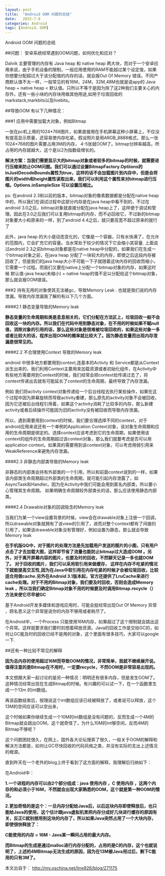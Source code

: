 ```yaml
---
layout: post
title:  "Android OOM 问题的总结"
date:   2015-7-8
categories: Android
tags: [Android，OOM]
---
```


Android OOM 问题的总结

<!-- more -->

##问题： 安卓系统经常遇到OOM问题，如何优化和应对？


Dalvik 主要管理的内存有 Java heap 和 native heap 两大块，而对于一个安卓应用来说，由于手机设备的限制，一般应用使用的RAM不能超过某个设定值，如果你想要分配超过大于该分配值的内存的话，就会报Out Of Memory 错误。不同产商默认值不太一样，一般常见的有16M，24M，32M,48M也就是说app的 Java heap + native heap < 默认值。只所以不等于是因为除了这2种我们主要关心的内存外，还有一些小块的内存块用做其他用途,如用于垃圾回收的markstack,markbits以及livebits。


##导致OOM 有以下几种情况：


###1 应用中需要加载大对象，例如Bitmap

 一张在pc机上用的1024*768图片，如果直接用在手机屏幕这种小屏幕上，不仅没有提高显示质量，还容易使内存吃紧。假设照片是用ARGB_8888格式，那么一张1024&times;768的图片需要占用3M的内存， 4-5张就OOM了。bitmap分辨率越高，所占用的内存就越大，这个是以2为指数级增长的。

      

  **解决方案：当我们需要显示大的bitmap对象或者较多的bitmap的时候，就需要进行压缩来防止OOM问题。我们可以通过设置BitmapFactory.Optiions的inJustDecodeBounds属性为true，这样的话不会加载图片到内存中，但是会将图片的width和height属性读取出来，我们可以利用这个属性来对bitmap进行压缩。Options.inSampleSize 可以设置压缩比。**



 ps: 在android 2.3和以前的版本，bitmap对象的像素数据都是分配在native heap中的，所以我们在调试过程中这部分内存是在java heap中看不到的，不过在android 3.0之后，bitmap对象就直接分配在java heap上了，这样便于调试和管理。因此在3.0之后我们可以复用bitmap的内存，而不必回收它，不过新的bitmap对象要大小和原来的一样，到了android 4.4之后，就只要高宽不超过原来的就行了

 此外，java heap 的大小是动态变化的，它像是一个容器，只有水快满了，在允许的范围内，它会扩充它的容量。当水常处于较少的情况下它会缩小其容量. 上面说过android 2.3之前bitmap对象都是在native heap中分配的，如果我们在生成一个bitmap对象之前，在java heap 分配了一块较大的内存，即使之后这段内存被回收了，但是我们的java heap大小不可能一下子就随着这块内存的回收而缩小，它需要一个过程。而我们又要在native上分配一个bitmap对象的内存，如果这时候 默认值-java heap(未缩小) = native heap的值不足以分配给这个bitmap对象，那么就会报OOM错误。



###2 持有无用的对象使其无法被gc，导致Memory Leak . 也就是我们说的内存泄漏。导致内存泄漏我了解的有以下几个方面。



####2.1 静态变量导致的Memory leak

 **静态变量的生命周期和类是息息相关的，它们分配在方法区上，垃圾回收一般不会回收这一块的内存。所以我们在代码中用到静态对象，在不用的时候如果不赋null值，消除对象的引用的话，那么这些对象是很难被垃圾回收的，如果这些对象一多或者比较大的话，程序出现OOM的概率就比较大了。因为静态变量而出现内存泄漏是很常见的。**

####2.2 不合理使用Context 导致的Memory leak

android 中很多地方都要用到context,连基本的Activty 和 Service都是从Context派生出来的，我们利用Context主要用来加载资源或者初始化组件，在Activity中有些地方需要用到Context的时候，我们经常会把context给传递过去了，将context传递出去就有可能延长了context的生命周期，最终导致了内存泄漏。

例如 我们将activty context对象传递给一个后台线程去执行某些操作，如果在这个过程中因为屏幕旋转而导致activity重建，那么原先的activity对象不会被回收，因为它还被后台线程引用着，如果这个activity消耗了比较多的内存，那么新建activity或者后续操作可能因为旧的activity没有被回收而导致内存泄漏。

所以，遇到需要用到context的时候，我们要合理选择不同的context，对于android应用来说还有一个单例的Application Context对象，该对象生命周期和应用的生命周期是绑定的。选择context应该考虑到它的生命周期，如果使用该context的组件的生命周期超过该context对象，那么我们就要考虑是否可以用application context。如果真的需要用到该context对象，可以考虑用弱引用来WeakReference来避免内存泄漏。

####2.3 非静态内部类导致的Memory leak

 非静态的内部类会持有外部类的一个引用，所以和前面context说到的一样，如果该内部类生命周期超过外部类的生命周期，就可能引起内存泄露了，如AsyncTask和Handler。因为在Activity中我们可能会用到匿名内部类，所以要小心管理其生命周期。 如果明确生命周期较外部类长的话，那么应该使用静态内部类。

####2.4 Drawable对象的回调隐含的Memory leak

 当我们为某一个view设置背景的时候，view会在drawable对象上注册一个回调，所以drawable对象就拥有了该view的引用了，进而对整个context都有了间接的引用了，如果该drawable对象没有管理好，例如设置为静态，那么就会导致Memory leak



**在手机版QQ中，对于图片的处理方法是先加载用户发送的图片的小图，只有用户点击了才去加载大图，这样即节省了流量也能防止bitmap过大造成OOM 。另外，对于离开屏幕内容的图片，也要及时的回收，不然聊天记录一多也就OOM了。 对于回收的图片，我们可以采用软引用来做缓存， 这样在内存不吃紧的情况下就能提高交互性,因为在Java中软引用在内存吃紧的时候才会被垃圾回收，比较适合用做cache.另外在Android 3.1版本起，官方还提供了LruCache来进行cache处理。对于不用的Bitmap对象，我们要及时回收，否则会造成Memory leak ，所以当我们确定Bitmap对象不用的时候要及时调用Bitmap.recycle（）方法来使它尽早被GC**



基于Android开发多媒体和游戏应用时，可能会挺经常出现Out Of Memory 异常 ，顾名思义这个异常是说你的内存不够用或者耗尽了。

在Android中，一个Process 只能使用16M内存，如果超过了这个限制就会跳出这个异常。这样就要求我们要时刻想着释放资源。Java的回收工作是交给GC的，如何让GC能及时的回收已经不是用的对象，这个里面有很多技巧，大家可以google一下.

##还有一种比较不常见的解释

 **因为总内存的使用超过16M而导致OOM的情况，非常简单，我就不继续展开说。值得注意的是Bitmap在不用时，一定要recycle，不然OOM是非常容易出现的。**

 本文想跟大家一起讨论的是另一种情况：明明还有很多内存，但是发生OOM了。
 这种情况经常出现在生成Bitmap的时候。有兴趣的可以试一下，在一个函数里生成一个13m 的int数组。
       

 再该函数结束后，按理说这个int数组应该已经被释放了，或者说可以释放，这个13M的空间应该可以空出来，
        
这个时候如果你继续生成一个10M的int数组是没有问题的，反而生成一个4M的Bitmap就会跳出OOM。这个就奇怪了，为什么10M的int够空间，反而4M的Bitmap不够呢？
       
这个问题困扰很久，在网上，国外各大论坛搜索了很久，一般关于OOM的解释和解决方法都是，如何让GC尽快回收的代码风格之类，并没有实际的支出上述情况的根源。
       
直到昨天在一个老外的blog上终于看到了这方面的解释，我理解后归纳如下：
       
在Android中：
       
**1.一个进程的内存可以由2个部分组成：java 使用内存 ，C 使用内存 ，这两个内存的和必须小于16M，不然就会出现大家熟悉的OOM，这个就是第一种OOM的情况。**
      
 **2.更加奇怪的是这个：一旦内存分配给Java后，以后这块内存即使释放后，也只能给Java的使用，这个估计跟java虚拟机里把内存分成好几块进行缓存的原因有关，反正C就别想用到这块的内存了，所以如果Java突然占用了一个大块内存，即使很快释放了：**
       
 **C能使用的内存 = 16M - Java某一瞬间占用的最大内存。**
      
 **而Bitmap的生成是通过malloc进行内存分配的，占用的是C的内存，这个也就说明了，上述的4MBitmap无法生成的原因，因为在13M被Java用过后，剩下C能用的只有3M了。**


本文出自于：
<http://my.oschina.net/line926/blog/271175>